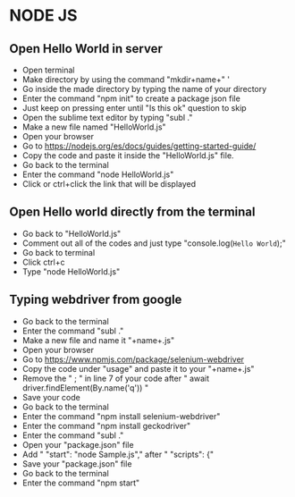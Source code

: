 # NODE JS

## Open Hello World in server 

* Open terminal
* Make directory by using the command "mkdir+name+" '
* Go inside the made directory by typing the name of your directory
* Enter the command "npm init" to create a package json file
* Just keep on pressing enter until "Is this ok" question to skip 
* Open the sublime text editor by typing "subl ."
* Make a new file named "HelloWorld.js"
* Open your browser 
* Go to https://nodejs.org/es/docs/guides/getting-started-guide/
* Copy the code and paste it inside the "HelloWorld.js" file.
* Go back to the terminal
* Enter the command "node HelloWorld.js"
* Click or ctrl+click the link that will be displayed


## Open Hello world directly from the terminal

* Go back to "HelloWorld.js"
* Comment out all of the codes and just type "console.log(`Hello World`);"
* Go back to terminal
* Click ctrl+c
* Type "node HelloWorld.js"

## Typing webdriver from google 

* Go back to the terminal
* Enter the command "subl ."
* Make a new file and name it "+name+.js"
* Open your browser
* Go to https://www.npmjs.com/package/selenium-webdriver 
* Copy the code under "usage" and paste it to your "+name+.js"
* Remove the " ; " in line 7 of your code after " await driver.findElement(By.name('q')) "
* Save your code
* Go back to the terminal
* Enter the command "npm install selenium-webdriver"
* Enter the command "npm install geckodriver"
* Enter the command  "subl ."
* Open your "package.json" file
* Add " "start": "node Sample.js"," after "   "scripts": {"
* Save your "package.json" file
* Go back to the terminal
* Enter the command "npm start"


